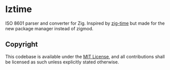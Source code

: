 # lztime

ISO 8601 parser and converter for Zig.
Inspired by [zig-time] but made for the new package manager instead of zigmod.

## Copyright

This codebase is available under the [MIT License], and all contributions shall be licensed as such unless explicitly stated otherwise.

[zig-time]: https://github.com/nektro/zig-time
[MIT License]: LICENSE

